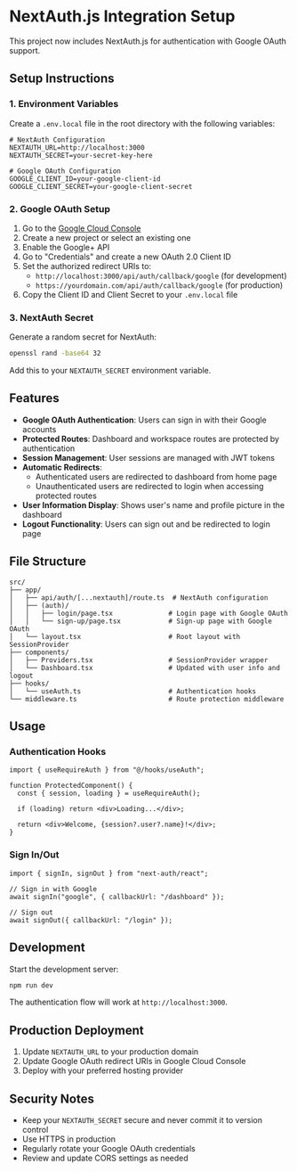 # NextAuth.js Integration Setup

This project now includes NextAuth.js for authentication with Google OAuth support.

## Setup Instructions

### 1. Environment Variables

Create a `.env.local` file in the root directory with the following variables:

```env
# NextAuth Configuration
NEXTAUTH_URL=http://localhost:3000
NEXTAUTH_SECRET=your-secret-key-here

# Google OAuth Configuration
GOOGLE_CLIENT_ID=your-google-client-id
GOOGLE_CLIENT_SECRET=your-google-client-secret
```

### 2. Google OAuth Setup

1. Go to the [Google Cloud Console](https://console.cloud.google.com/)
2. Create a new project or select an existing one
3. Enable the Google+ API
4. Go to "Credentials" and create a new OAuth 2.0 Client ID
5. Set the authorized redirect URIs to:
   - `http://localhost:3000/api/auth/callback/google` (for development)
   - `https://yourdomain.com/api/auth/callback/google` (for production)
6. Copy the Client ID and Client Secret to your `.env.local` file

### 3. NextAuth Secret

Generate a random secret for NextAuth:

```bash
openssl rand -base64 32
```

Add this to your `NEXTAUTH_SECRET` environment variable.

## Features

- **Google OAuth Authentication**: Users can sign in with their Google accounts
- **Protected Routes**: Dashboard and workspace routes are protected by authentication
- **Session Management**: User sessions are managed with JWT tokens
- **Automatic Redirects**: 
  - Authenticated users are redirected to dashboard from home page
  - Unauthenticated users are redirected to login when accessing protected routes
- **User Information Display**: Shows user's name and profile picture in the dashboard
- **Logout Functionality**: Users can sign out and be redirected to login page

## File Structure

```
src/
├── app/
│   ├── api/auth/[...nextauth]/route.ts  # NextAuth configuration
│   ├── (auth)/
│   │   ├── login/page.tsx              # Login page with Google OAuth
│   │   └── sign-up/page.tsx            # Sign-up page with Google OAuth
│   └── layout.tsx                      # Root layout with SessionProvider
├── components/
│   ├── Providers.tsx                   # SessionProvider wrapper
│   └── Dashboard.tsx                   # Updated with user info and logout
├── hooks/
│   └── useAuth.ts                      # Authentication hooks
└── middleware.ts                       # Route protection middleware
```

## Usage

### Authentication Hooks

```tsx
import { useRequireAuth } from "@/hooks/useAuth";

function ProtectedComponent() {
  const { session, loading } = useRequireAuth();
  
  if (loading) return <div>Loading...</div>;
  
  return <div>Welcome, {session?.user?.name}!</div>;
}
```

### Sign In/Out

```tsx
import { signIn, signOut } from "next-auth/react";

// Sign in with Google
await signIn("google", { callbackUrl: "/dashboard" });

// Sign out
await signOut({ callbackUrl: "/login" });
```

## Development

Start the development server:

```bash
npm run dev
```

The authentication flow will work at `http://localhost:3000`.

## Production Deployment

1. Update `NEXTAUTH_URL` to your production domain
2. Update Google OAuth redirect URIs in Google Cloud Console
3. Deploy with your preferred hosting provider

## Security Notes

- Keep your `NEXTAUTH_SECRET` secure and never commit it to version control
- Use HTTPS in production
- Regularly rotate your Google OAuth credentials
- Review and update CORS settings as needed
